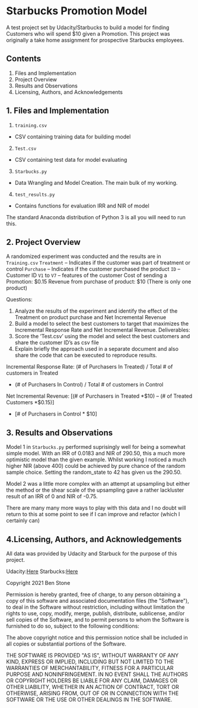 # Starbucks Promotion Model
A test project set by Udacity/Starbucks to build a model for finding Customers
who will spend $10 given a Promotion. This project was originally a take home
assignment for prospective Starbucks employees.

## Contents
1. Files and Implementation
2. Project Overview
3. Results and Observations
4. Licensing, Authors, and Acknowledgements

## 1. Files and Implementation
1. `training.csv`
- CSV containing training data for building model
2. `Test.csv`
- CSV containing test data for model evaluating
3. `Starbucks.py`
- Data Wrangling and Model Creation. The main bulk of my working.
4. `test_results.py`
- Contains functions for evaluation IRR and NIR of model

The standard Anaconda distribution of Python 3 is all you will need to run this.

## 2. Project Overview

A randomized experiment was conducted and the results are in `Training.csv`
`Treatment` – Indicates if the customer was part of treatment or control
`Purchase` – Indicates if the customer purchased the product
`ID` – Customer ID
`V1` to `V7` – features of the customer
Cost of sending a Promotion: $0.15
Revenue from purchase of product: $10 (There is only one product)

Questions:
1.	Analyze the results of the experiment and identify the effect of the
  Treatment on product purchase and Net Incremental Revenue
2.	Build a model to select the best customers to target that maximizes the
  Incremental Response Rate and Net Incremental Revenue.
Deliverables:
1.	Score the ‘Test.csv’ using the model and select the best customers and share
  the customer ID’s as  csv file
2.	Explain briefly the approach used in a separate document and also share the
  code that can be executed to reproduce results.

Incremental Response Rate:
 (# of Purchasers In Treated) / Total # of customers in Treated  
 - (# of Purchasers In Control) / Total # of customers in Control

Net Incremental Revenue:
 [(# of Purchasers in Treated *$10) – (# of Treated Customers *$0.15)]  
 -  [# of Purchasers in Control * $10]

## 3. Results and Observations

Model 1 in `Starbucks.py` performed suprisingly well for being a somewhat simple
model. With an IRR of 0.0183 and NIR of 290.50, this a much more optimistic model
than the given example. Whilst working I noticed a much higher NIR (above 400)
could be achieved by pure chance of the random sample choice. Setting the
random_state to 42 has given us the 290.50.

Model 2 was a little more complex with an attempt at upsampling but either the
method or the shear scale of the upsampling gave a rather lackluster result of
an IRR of 0 and NIR of -0.75.

There are many many more ways to play with this data and I no doubt will return
to this at some point to see if I can improve and refactor (which I certainly can)

## 4.Licensing, Authors, and Acknowledgements
All data was provided by Udacity and Starbuck for the purpose of this project.

Udacity:[Here](https://www.Udacity.com)
Starbucks:[Here](https://www.Starbucks.com)

Copyright 2021 Ben Stone

Permission is hereby granted, free of charge, to any person obtaining a copy of this software and associated documentation files (the "Software"), to deal in the Software without restriction, including without limitation the rights to use, copy, modify, merge, publish, distribute, sublicense, and/or sell copies of the Software, and to permit persons to whom the Software is furnished to do so, subject to the following conditions:

The above copyright notice and this permission notice shall be included in all copies or substantial portions of the Software.

THE SOFTWARE IS PROVIDED "AS IS", WITHOUT WARRANTY OF ANY KIND, EXPRESS OR IMPLIED, INCLUDING BUT NOT LIMITED TO THE WARRANTIES OF MERCHANTABILITY, FITNESS FOR A PARTICULAR PURPOSE AND NONINFRINGEMENT. IN NO EVENT SHALL THE AUTHORS OR COPYRIGHT HOLDERS BE LIABLE FOR ANY CLAIM, DAMAGES OR OTHER LIABILITY, WHETHER IN AN ACTION OF CONTRACT, TORT OR OTHERWISE, ARISING FROM, OUT OF OR IN CONNECTION WITH THE SOFTWARE OR THE USE OR OTHER DEALINGS IN THE SOFTWARE.
